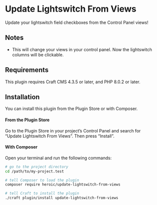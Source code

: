 # Update Lightswitch From Views

Update your lightswitch field checkboxes from the Control Panel views!


## Notes

* This will change your views in your control panel.  Now the lightswitch columns will be clickable.

## Requirements

This plugin requires Craft CMS 4.3.5 or later, and PHP 8.0.2 or later.

## Installation

You can install this plugin from the Plugin Store or with Composer.

#### From the Plugin Store

Go to the Plugin Store in your project’s Control Panel and search for “Update Lightswitch From Views”. Then press “Install”.


#### With Composer

Open your terminal and run the following commands:


```bash
# go to the project directory
cd /path/to/my-project.test

# tell Composer to load the plugin
composer require heroic/update-lightswitch-from-views

# tell Craft to install the plugin
./craft plugin/install update-lightswitch-from-views
```
